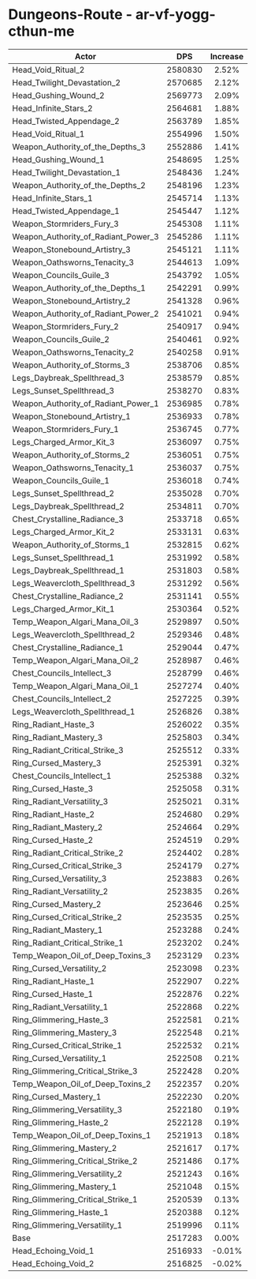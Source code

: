 # Dungeons-Route - ar-vf-yogg-cthun-me
| Actor | DPS | Increase |
|---|:---:|:---:|
|Head_Void_Ritual_2|2580830|2.52%|
|Head_Twilight_Devastation_2|2570685|2.12%|
|Head_Gushing_Wound_2|2569773|2.09%|
|Head_Infinite_Stars_2|2564681|1.88%|
|Head_Twisted_Appendage_2|2563789|1.85%|
|Head_Void_Ritual_1|2554996|1.50%|
|Weapon_Authority_of_the_Depths_3|2552886|1.41%|
|Head_Gushing_Wound_1|2548695|1.25%|
|Head_Twilight_Devastation_1|2548436|1.24%|
|Weapon_Authority_of_the_Depths_2|2548196|1.23%|
|Head_Infinite_Stars_1|2545714|1.13%|
|Head_Twisted_Appendage_1|2545447|1.12%|
|Weapon_Stormriders_Fury_3|2545308|1.11%|
|Weapon_Authority_of_Radiant_Power_3|2545286|1.11%|
|Weapon_Stonebound_Artistry_3|2545121|1.11%|
|Weapon_Oathsworns_Tenacity_3|2544613|1.09%|
|Weapon_Councils_Guile_3|2543792|1.05%|
|Weapon_Authority_of_the_Depths_1|2542291|0.99%|
|Weapon_Stonebound_Artistry_2|2541328|0.96%|
|Weapon_Authority_of_Radiant_Power_2|2541021|0.94%|
|Weapon_Stormriders_Fury_2|2540917|0.94%|
|Weapon_Councils_Guile_2|2540461|0.92%|
|Weapon_Oathsworns_Tenacity_2|2540258|0.91%|
|Weapon_Authority_of_Storms_3|2538706|0.85%|
|Legs_Daybreak_Spellthread_3|2538579|0.85%|
|Legs_Sunset_Spellthread_3|2538270|0.83%|
|Weapon_Authority_of_Radiant_Power_1|2536985|0.78%|
|Weapon_Stonebound_Artistry_1|2536933|0.78%|
|Weapon_Stormriders_Fury_1|2536745|0.77%|
|Legs_Charged_Armor_Kit_3|2536097|0.75%|
|Weapon_Authority_of_Storms_2|2536051|0.75%|
|Weapon_Oathsworns_Tenacity_1|2536037|0.75%|
|Weapon_Councils_Guile_1|2536018|0.74%|
|Legs_Sunset_Spellthread_2|2535028|0.70%|
|Legs_Daybreak_Spellthread_2|2534811|0.70%|
|Chest_Crystalline_Radiance_3|2533718|0.65%|
|Legs_Charged_Armor_Kit_2|2533131|0.63%|
|Weapon_Authority_of_Storms_1|2532815|0.62%|
|Legs_Sunset_Spellthread_1|2531992|0.58%|
|Legs_Daybreak_Spellthread_1|2531803|0.58%|
|Legs_Weavercloth_Spellthread_3|2531292|0.56%|
|Chest_Crystalline_Radiance_2|2531141|0.55%|
|Legs_Charged_Armor_Kit_1|2530364|0.52%|
|Temp_Weapon_Algari_Mana_Oil_3|2529897|0.50%|
|Legs_Weavercloth_Spellthread_2|2529346|0.48%|
|Chest_Crystalline_Radiance_1|2529044|0.47%|
|Temp_Weapon_Algari_Mana_Oil_2|2528987|0.46%|
|Chest_Councils_Intellect_3|2528799|0.46%|
|Temp_Weapon_Algari_Mana_Oil_1|2527274|0.40%|
|Chest_Councils_Intellect_2|2527225|0.39%|
|Legs_Weavercloth_Spellthread_1|2526826|0.38%|
|Ring_Radiant_Haste_3|2526022|0.35%|
|Ring_Radiant_Mastery_3|2525803|0.34%|
|Ring_Radiant_Critical_Strike_3|2525512|0.33%|
|Ring_Cursed_Mastery_3|2525391|0.32%|
|Chest_Councils_Intellect_1|2525388|0.32%|
|Ring_Cursed_Haste_3|2525058|0.31%|
|Ring_Radiant_Versatility_3|2525021|0.31%|
|Ring_Radiant_Haste_2|2524680|0.29%|
|Ring_Radiant_Mastery_2|2524664|0.29%|
|Ring_Cursed_Haste_2|2524519|0.29%|
|Ring_Radiant_Critical_Strike_2|2524402|0.28%|
|Ring_Cursed_Critical_Strike_3|2524179|0.27%|
|Ring_Cursed_Versatility_3|2523883|0.26%|
|Ring_Radiant_Versatility_2|2523835|0.26%|
|Ring_Cursed_Mastery_2|2523646|0.25%|
|Ring_Cursed_Critical_Strike_2|2523535|0.25%|
|Ring_Radiant_Mastery_1|2523288|0.24%|
|Ring_Radiant_Critical_Strike_1|2523202|0.24%|
|Temp_Weapon_Oil_of_Deep_Toxins_3|2523129|0.23%|
|Ring_Cursed_Versatility_2|2523098|0.23%|
|Ring_Radiant_Haste_1|2522907|0.22%|
|Ring_Cursed_Haste_1|2522876|0.22%|
|Ring_Radiant_Versatility_1|2522868|0.22%|
|Ring_Glimmering_Haste_3|2522581|0.21%|
|Ring_Glimmering_Mastery_3|2522548|0.21%|
|Ring_Cursed_Critical_Strike_1|2522532|0.21%|
|Ring_Cursed_Versatility_1|2522508|0.21%|
|Ring_Glimmering_Critical_Strike_3|2522428|0.20%|
|Temp_Weapon_Oil_of_Deep_Toxins_2|2522357|0.20%|
|Ring_Cursed_Mastery_1|2522230|0.20%|
|Ring_Glimmering_Versatility_3|2522180|0.19%|
|Ring_Glimmering_Haste_2|2522128|0.19%|
|Temp_Weapon_Oil_of_Deep_Toxins_1|2521913|0.18%|
|Ring_Glimmering_Mastery_2|2521617|0.17%|
|Ring_Glimmering_Critical_Strike_2|2521486|0.17%|
|Ring_Glimmering_Versatility_2|2521243|0.16%|
|Ring_Glimmering_Mastery_1|2521048|0.15%|
|Ring_Glimmering_Critical_Strike_1|2520539|0.13%|
|Ring_Glimmering_Haste_1|2520388|0.12%|
|Ring_Glimmering_Versatility_1|2519996|0.11%|
|Base|2517283|0.00%|
|Head_Echoing_Void_1|2516933|-0.01%|
|Head_Echoing_Void_2|2516825|-0.02%|
